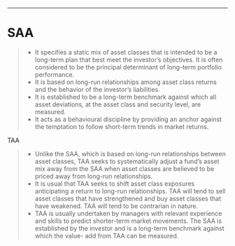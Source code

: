 ----

# SAA
> - It specifies a static mix of asset classes that is intended to be a long-term plan that best meet the investor’s objectives. It is often considered to be the principal determinant of long-term portfolio performance.
> - It is based on long-run relationships among asset class returns and the behavior of the investor’s liabilities.
> - It is established to be a long-term benchmark against which all asset deviations, at the asset class and security level, are measured.
> - It acts as a behavioural discipline by providing an anchor against the temptation to follow short-term trends in market returns.

TAA
> - Unlike the SAA, which is based on long-run relationships between asset classes, TAA seeks to systematically adjust a fund’s asset mix away from the SAA when asset classes are believed to be priced away from long-run relationships.
> - It is usual that TAA seeks to shift asset class exposures anticipating a return to long-run relationships. TAA will tend to sell asset classes that have strengthened and buy asset classes that have weakened. TAA will tend to be contrarian in nature.
> - TAA is usually undertaken by managers with relevant experience and skills to predict shorter-term market movements. The SAA is established by the investor and is a long-term benchmark against which the value- add from TAA can be measured.
